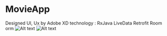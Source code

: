 # MovieApp
Designed UI, Ux by Adobe XD  technology : RxJava LiveData Retrofit Room orm
![Alt text](http://s12.picofile.com/file/8402506526/Screenshot_1594397707.png "MoviePage")
![Alt text](http://s12.picofile.com/file/8402506542/Screenshot_1594397695.png"HomePage")

